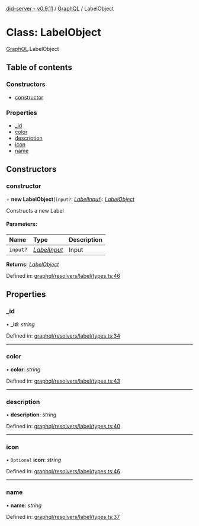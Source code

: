 [did-server - v0.9.11](../README.md) / [GraphQL](../modules/graphql.md) / LabelObject

# Class: LabelObject

[GraphQL](../modules/graphql.md).LabelObject

## Table of contents

### Constructors

- [constructor](graphql.labelobject.md#constructor)

### Properties

- [\_id](graphql.labelobject.md#_id)
- [color](graphql.labelobject.md#color)
- [description](graphql.labelobject.md#description)
- [icon](graphql.labelobject.md#icon)
- [name](graphql.labelobject.md#name)

## Constructors

### constructor

\+ **new LabelObject**(`input?`: [*LabelInput*](graphql.labelinput.md)): [*LabelObject*](graphql.labelobject.md)

Constructs a new Label

#### Parameters:

Name | Type | Description |
:------ | :------ | :------ |
`input?` | [*LabelInput*](graphql.labelinput.md) | Input    |

**Returns:** [*LabelObject*](graphql.labelobject.md)

Defined in: [graphql/resolvers/label/types.ts:46](https://github.com/Puzzlepart/did/blob/dev/server/graphql/resolvers/label/types.ts#L46)

## Properties

### \_id

• **\_id**: *string*

Defined in: [graphql/resolvers/label/types.ts:34](https://github.com/Puzzlepart/did/blob/dev/server/graphql/resolvers/label/types.ts#L34)

___

### color

• **color**: *string*

Defined in: [graphql/resolvers/label/types.ts:43](https://github.com/Puzzlepart/did/blob/dev/server/graphql/resolvers/label/types.ts#L43)

___

### description

• **description**: *string*

Defined in: [graphql/resolvers/label/types.ts:40](https://github.com/Puzzlepart/did/blob/dev/server/graphql/resolvers/label/types.ts#L40)

___

### icon

• `Optional` **icon**: *string*

Defined in: [graphql/resolvers/label/types.ts:46](https://github.com/Puzzlepart/did/blob/dev/server/graphql/resolvers/label/types.ts#L46)

___

### name

• **name**: *string*

Defined in: [graphql/resolvers/label/types.ts:37](https://github.com/Puzzlepart/did/blob/dev/server/graphql/resolvers/label/types.ts#L37)
